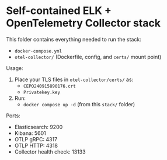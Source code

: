 # Self-contained ELK + OpenTelemetry Collector stack

This folder contains everything needed to run the stack:

- `docker-compose.yml`
- `otel-collector/` (Dockerfile, config, and `certs/` mount point)

Usage:

1. Place your TLS files in `otel-collector/certs/` as:
   - `CEPO240915890176.crt`
   - `Privatekey.key`
2. Run:
   - `docker compose up -d` (from this `stack/` folder)

Ports:
- Elasticsearch: 9200
- Kibana: 5601
- OTLP gRPC: 4317
- OTLP HTTP: 4318
- Collector health check: 13133

